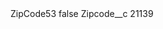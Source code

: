 <?xml version="1.0" encoding="UTF-8"?>
<CustomMetadata xmlns="http://soap.sforce.com/2006/04/metadata" xmlns:xsi="http://www.w3.org/2001/XMLSchema-instance" xmlns:xsd="http://www.w3.org/2001/XMLSchema">
    <label>ZipCode53</label>
    <protected>false</protected>
    <values>
        <field>Zipcode__c</field>
        <value xsi:type="xsd:string">21139</value>
    </values>
</CustomMetadata>
